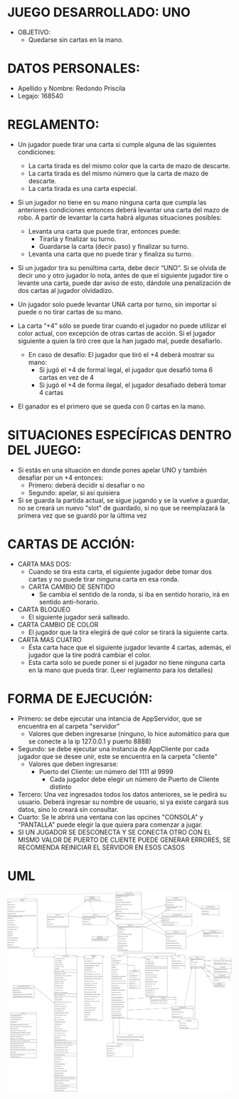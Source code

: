 
# JUEGO DESARROLLADO: UNO
- OBJETIVO:
  - Quedarse sin cartas en la mano.

# DATOS PERSONALES:
  - Apellido y Nombre: Redondo Priscila
  - Legajo: 168540

# REGLAMENTO:
  - Un jugador puede tirar una carta si cumple alguna de las siguientes condiciones:
    - La carta tirada es del mismo color que la carta de mazo de descarte.
    - La carta tirada es del mismo número que la carta de mazo de descarte.
    - La carta tirada es una carta especial.
  - Si un jugador no tiene en su mano ninguna carta que cumpla las anteriores condiciones entonces deberá levantar una carta del mazo de robo. A partir de levantar la carta habrá algunas situaciones posibles:
    - Levanta una carta que puede tirar, entonces puede:
      - Tirarla y finalizar su turno.
      - Guardarse la carta (decir paso) y finalizar su turno.
    - Levanta una carta que no puede tirar y finaliza su turno.
  - Si un jugador tira su penúltima carta, debe decir “UNO”. Si se olvida de decir uno y otro jugador lo nota, antes de que el siguiente jugador tire o levante una carta, puede dar aviso de esto, dándole una penalización de dos cartas al jugador olvidadizo.
  - Un jugador solo puede levantar UNA carta por turno, sin importar si puede o no tirar cartas de su mano.
  - La carta “+4” sólo se puede tirar cuando el jugador no puede utilizar el color actual, con excepción de otras cartas de acción. Si el jugador siguiente a quien la tiró cree que la han jugado mal, puede desafiarlo.
    - En caso de desafío: El jugador que tiró el +4 deberá mostrar su mano: 
      - Si jugó el +4 de formal legal, el jugador que desafió toma 6 cartas en vez de 4
      - Si jugó el +4 de forma ilegal, el jugador desafiado deberá tomar 4 cartas

  - El ganador es el primero que se queda con 0 cartas en la mano.


# SITUACIONES ESPECÍFICAS DENTRO DEL JUEGO:
  - Si estás en una situación en donde pones apelar UNO y también desafiar por un +4 entonces:
    - Primero: deberá decidir si desafiar o no
    - Segundo: apelar, si así quisiera
  - Si se guarda la partida actual, se sigue jugando y se la vuelve a guardar, no se creará un nuevo "slot" de guardado, si no que se reemplazará la primera vez que se guardó por la última vez

  
  # CARTAS DE ACCIÓN:
  - CARTA MAS DOS:
      - Cuando se tira esta carta, el siguiente jugador debe tomar dos cartas y no puede tirar ninguna carta en esa ronda.
    - CARTA CAMBIO DE SENTIDO
      - Se cambia el sentido de la ronda, si iba en sentido horario, irá en sentido anti-horario. 
  - CARTA BLOQUEO
    - El siguiente jugador será salteado.
  - CARTA CAMBIO DE COLOR
    - El jugador que la tira elegirá de qué color se tirará la siguiente carta.
  - CARTA MAS CUATRO
    - Ésta carta hace que el siguiente jugador levante 4 cartas, además, el jugador que la tire podrá cambiar el color.
    - Esta carta solo se puede poner si el jugador no tiene ninguna carta en la mano que pueda tirar. (Leer reglamento para los detalles)

# FORMA DE EJECUCIÓN:
  - Primero: se debe ejecutar una intancia de AppServidor, que se encuentra en al carpeta "servidor"
    - Valores que deben ingresarse (ninguno, lo hice automático para que se conecte a la ip 127.0.0.1 y puerto 8888)
  - Segundo: se debe ejecutar una instancia de AppCliente por cada jugador que se desee unir, este se encuentra en la carpeta "cliente"
    - Valores que deben ingresarse:
      - Puerto del Cliente: un número del 1111 al 9999
        - Cada jugador debe elegir un número de Puerto de Cliente distinto
  - Tercero: Una vez ingresados todos los datos anteriores, se le pedirá su usuario. Deberá ingresar su nombre de usuario, si ya existe cargará sus datos, sino lo creará sin consultar.
  - Cuarto: Se le abrirá una ventana con las opcines "CONSOLA" y "PANTALLA" puede elegir la que quiera para comenzar a jugar.
  - SI UN JUGADOR SE DESCONECTA Y SE CONECTA OTRO CON EL MISMO VALOR DE PUERTO DE CLIENTE PUEDE GENERAR ERRORES, SE RECOMIENDA REINICIAR EL SERVIDOR EN ESOS CASOS

# UML
![UML](UML_UNO_FINAL.jpg)
